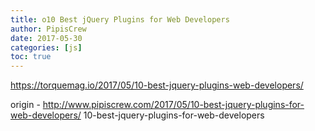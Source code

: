 ```yaml
---
title: o10 Best jQuery Plugins for Web Developers
author: PipisCrew
date: 2017-05-30
categories: [js]
toc: true
---
```


https://torquemag.io/2017/05/10-best-jquery-plugins-web-developers/

origin - http://www.pipiscrew.com/2017/05/10-best-jquery-plugins-for-web-developers/ 10-best-jquery-plugins-for-web-developers